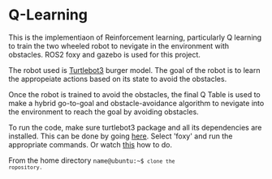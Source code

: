 # Q-Learning

This is the implementiaon of Reinforcement learning, particularly Q learning to train the two wheeled robot to nevigate in the environment with obstacles.
ROS2 foxy and gazebo is used for this project.

The robot used is [Turtlebot3](https://github.com/ROBOTIS-GIT/turtlebot3) burger model. The goal of the robot is to learn the appropeiate actions based on its state to avoid the obstacles.

Once the robot is trained to avoid the obstacles, the final Q Table is used to make a hybrid go-to-goal and obstacle-avoidance algorithm to nevigate into the environment to reach the goal by avoiding obstacles.

To run the code, make sure turtlebot3 package and all its dependencies are installed. This can be done by going [here](https://emanual.robotis.com/docs/en/platform/turtlebot3/quick-start/). Select 'foxy' and run the appropriate commands. Or watch [this](https://www.youtube.com/watch?v=8w3xhG1GPdo) how to do.

From the home directory <code>name@ubuntu:~$<code> clone the ropository.
